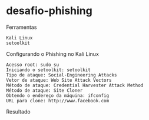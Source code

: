 # desafio-phishing
Ferramentas

    Kali Linux
    setoolkit

Configurando o Phishing no Kali Linux

    Acesso root: sudo su
    Iniciando o setoolkit: setoolkit
    Tipo de ataque: Social-Engineering Attacks
    Vetor de ataque: Web Site Attack Vectors
    Método de ataque: Credential Harvester Attack Method 
    Método de ataque: Site Cloner
    Obtendo o endereço da máquina: ifconfig
    URL para clone: http://www.facebook.com

Resultado

